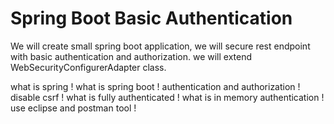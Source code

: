 # Spring Boot Basic Authentication
We will create small spring boot application,  we will secure rest endpoint with basic authentication and authorization. we will extend WebSecurityConfigurerAdapter class. 

what is spring !
what is spring boot ! 
authentication and authorization ! 
disable csrf ! 
what is fully authenticated ! 
what is in memory authentication ! 
use eclipse and postman tool !
